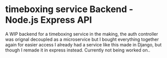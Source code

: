 # timeboxing service Backend - Node.js Express API

A WIP backend for a timeboxing service in the making, the auth controller was orignal decoupled as a microservice but I bought everything together again for easier access
I already had a service like this made in Django, but though I remade it in express instead.
Currently not being worked on..
